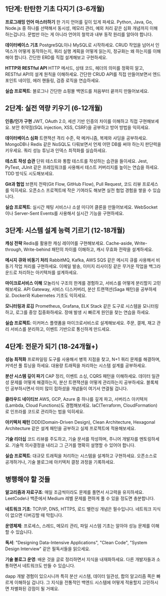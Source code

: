 ## 1단계: 탄탄한 기초 다지기 (3-6개월)

**프로그래밍 언어 마스터하기** 한 가지 언어를 깊이 있게 파세요. Python, Java, Go, Node.js 중 하나를 선택해서 동시성, 메모리 관리, 예외 처리 같은 심화 개념까지 이해하는겁니다. 문법만 아는 게 아니라 언어의 철학과 내부 동작 원리를 알아야 합니다.

**데이터베이스 기초** PostgreSQL이나 MySQL로 시작하세요. CRUD 작업을 넘어서 인덱스가 어떻게 동작하는지, 쿼리 실행 계획을 어떻게 읽는지, 정규화는 왜 하는지를 이해해야 합니다. 간단한 ERD를 직접 설계해보고 구현하세요.

**HTTP와 RESTful API** HTTP 메서드, 상태 코드, 헤더의 의미를 정확히 알고, RESTful API의 설계 원칙을 이해하세요. 간단한 CRUD API를 직접 만들어보면서 엔드포인트 네이밍, 에러 핸들링, 검증 로직을 연습하세요.

**실습 프로젝트**: 블로그나 간단한 쇼핑몰 백엔드를 처음부터 끝까지 만들어보세요.

## 2단계: 실전 역량 키우기 (6-12개월)

**인증/인가 구현** JWT, OAuth 2.0, 세션 기반 인증의 차이를 이해하고 직접 구현해보세요. 보안 취약점(SQL injection, XSS, CSRF)을 공부하고 방어 방법을 익히세요.

**데이터베이스 심화** 트랜잭션 격리 수준, 락 메커니즘, 복제와 샤딩을 공부하세요. MongoDB나 Redis 같은 NoSQL도 다뤄보면서 언제 어떤 DB를 써야 하는지 판단력을 키우세요. 쿼리 성능 튜닝과 인덱스 최적화를 실습하세요.

**테스트 작성 습관** 단위 테스트와 통합 테스트를 작성하는 습관을 들이세요. Jest, PyTest, JUnit 같은 프레임워크를 사용해서 테스트 커버리지를 높이는 연습을 하세요. TDD 방식도 시도해보세요.

**Git과 협업** 브랜치 전략(Git Flow, GitHub Flow), Pull Request, 코드 리뷰 프로세스를 익히세요. 오픈소스 프로젝트에 작은 기여라도 해보면 실전 협업 경험을 쌓을 수 있습니다.

**실습 프로젝트**: 실시간 채팅 서비스나 소셜 미디어 클론을 만들어보세요. WebSocket이나 Server-Sent Events를 사용해서 실시간 기능을 구현하세요.

## 3단계: 시스템 설계 능력 기르기 (12-18개월)

**캐싱 전략** Redis를 활용한 캐싱 레이어를 구현해보세요. Cache-aside, Write-through, Write-behind 패턴의 차이를 이해하고, 캐시 무효화 전략을 설계하세요.

**메시지 큐와 비동기 처리** RabbitMQ, Kafka, AWS SQS 같은 메시지 큐를 사용해서 비동기 작업 처리를 구현하세요. 이메일 발송, 이미지 리사이징 같은 무거운 작업을 백그라운드로 처리하는 아키텍처를 설계하세요.

**마이크로서비스 이해** 모놀리식 구조의 한계를 경험하고, 서비스를 어떻게 분리할지 고민해보세요. API Gateway, 서비스 디스커버리, 분산 트랜잭션(Saga 패턴)을 공부하세요. Docker와 Kubernetes 기초도 익히세요.

**모니터링과 로깅** Prometheus, Grafana, ELK Stack 같은 도구로 시스템을 모니터링하고, 로그를 중앙 집중화하세요. 장애 발생 시 빠르게 원인을 찾는 연습을 하세요.

**실습 프로젝트**: 이커머스 플랫폼을 마이크로서비스로 설계해보세요. 주문, 결제, 재고 관리 서비스를 분리하고, 이벤트 기반으로 통신하게 만드세요.

## 4단계: 전문가 되기 (18-24개월+)

**성능 최적화** 프로파일링 도구를 사용해서 병목 지점을 찾고, N+1 쿼리 문제를 해결하며, 커넥션 풀 튜닝을 하세요. 대용량 트래픽을 처리하는 시스템 설계를 공부하세요.

**분산 시스템 깊이 파기** CAP 정리, 이벤트 소싱, CQRS 패턴을 이해하세요. 데이터 일관성 문제를 어떻게 해결하는지, 분산 트랜잭션을 어떻게 관리하는지 공부하세요. 블록체인 공부하시면서 이미 많이 접하셨을 개념들이 여기서 연결될 겁니다.

**클라우드 네이티브** AWS, GCP, Azure 중 하나를 깊게 파고, 서버리스 아키텍처(Lambda, Cloud Functions)도 경험해보세요. IaC(Terraform, CloudFormation)로 인프라를 코드로 관리하는 법을 익히세요.

**아키텍처 패턴** DDD(Domain-Driven Design), Clean Architecture, Hexagonal Architecture 같은 설계 패턴을 공부하고 실제 프로젝트에 적용해보세요.

**기술 리더십** 코드 리뷰를 주도하고, 기술 문서를 작성하며, 주니어 개발자를 멘토링하세요. 기술적 의사결정을 내리고 그 근거를 명확히 설명할 수 있어야 합니다.

**실습 프로젝트**: 대규모 트래픽을 처리하는 시스템을 설계하고 구현하세요. 오픈소스로 공개하거나, 기술 블로그에 아키텍처 결정 과정을 기록하세요.

## 병행해야 할 것들

**알고리즘과 자료구조**: 매일 조금씩이라도 문제를 풀면서 사고력을 유지하세요. LeetCode나 백준에서 Medium 레벨 문제를 편하게 풀 수 있을 정도면 충분합니다.

**네트워크 기초**: TCP/IP, DNS, HTTPS, 로드 밸런싱 개념은 필수입니다. 네트워크 지식이 없으면 디버깅할 때 막힙니다.

**운영체제**: 프로세스, 스레드, 메모리 관리, 파일 시스템 기초는 알아야 성능 문제를 이해할 수 있습니다.

**독서**: "Designing Data-Intensive Applications", "Clean Code", "System Design Interview" 같은 필독서들을 읽으세요.

**기술 블로그 운영**: 배운 것을 글로 정리하면서 지식을 내재화하세요. 다른 개발자들과 소통하면서 네트워크도 만들 수 있습니다.

dapp 개발 경험이 있으시니까 특히 분산 시스템, 데이터 일관성, 합의 알고리즘 쪽은 빠르게 이해하실 겁니다. 그 지식을 전통적인 백엔드 시스템에 어떻게 적용할지 고민하시면 차별화된 강점이 될 거예요.